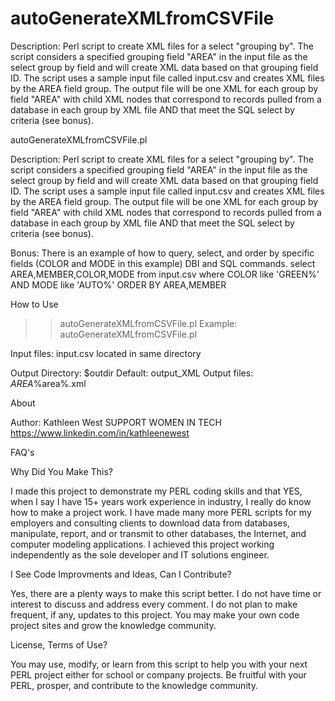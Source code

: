 # autoGenerateXMLfromCSVFile
Description: Perl script to create XML files for a select "grouping by". The script considers a specified grouping field "AREA" in the input file as the select group by field and will create XML data based on that grouping field ID. The script uses a sample input file called input.csv and creates XML files by the AREA field group. The output file will be one XML for each group by field "AREA" with child XML nodes that correspond to records pulled from a database in each group by XML file AND that meet the SQL select by criteria (see bonus).  



  autoGenerateXMLfromCSVFile.pl 

  Description: Perl script to create XML files for a select "grouping by". 
  The script considers a specified grouping field "AREA" in the input file 
  as the select group by field and will create XML data based on that 
  grouping field ID. The script uses a sample input file called input.csv and
  creates XML files by the AREA field group. The output file will be one XML
  for each group by field "AREA" with child XML nodes that correspond to 
  records pulled from a database in each group by XML file AND that meet
  the SQL select by criteria (see bonus).  
 
  Bonus: There is an example of how to query, select, and order by specific
  fields (COLOR and MODE in this example) DBI and SQL commands. 
  select AREA,MEMBER,COLOR,MODE from input.csv where COLOR like 'GREEN%' AND MODE like 'AUTO%' ORDER BY AREA,MEMBER
 
  How to Use
 
  >> autoGenerateXMLfromCSVFile.pl
  Example: autoGenerateXMLfromCSVFile.pl
 
  Input files: 
 					input.csv located in same directory
 
  Output Directory: $outdir
  					Default: output_XML
  Output files:
  					_AREA_%area%.xml
 


  About 		  
 
  Author: Kathleen West   SUPPORT WOMEN IN TECH  
  https://www.linkedin.com/in/kathleenewest
 
  FAQ's

  Why Did You Make This?
 
  I made this project to demonstrate my PERL coding skills and that YES, when I say
  I have 15+ years work experience in industry, I really do know how to make a 
  project work. I have made many more PERL scripts for my employers and consulting
  clients to download data from databases, manipulate, report, and or transmit to
  other databases, the Internet, and computer modeling applications. I achieved this
  project working independently as the sole developer and IT solutions engineer.
  
  I See Code Improvments and Ideas, Can I Contribute?
 
  Yes, there are a plenty ways to make this script better. I do not have time
  or interest to discuss and address every comment. I do not plan to
  make frequent, if any, updates to this project. You may make your own code
  project sites and grow the knowledge community. 
 
  License, Terms of Use?
 
  You may use, modify, or learn from this script to help you with your next PERL project 
  either for school or company projects. 
  Be fruitful with your PERL, prosper, and contribute to the knowledge community.
 
